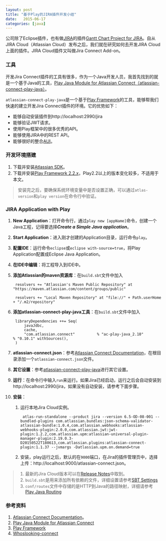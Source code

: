 ```yaml
---
layout: post
title: "基于Play的JIRA插件开发小结"
date:   2015-06-17
categories: [java]
---
```


公司除了Eclipse插件，也有做[JIRA](https://www.atlassian.com/software/jira)的插件[Gantt Chart Project for JIRA](http://www.jiraproject.com/)。自从JIRA Cloud（Atlassian Cloud）发布之后，我们就在研究如何去开发JIRA Cloud上面的插件。JIRA Cloud插件又叫做Jira Connect Add-on。

### 工具
开发Jira Connect插件的工具有很多，作为一个Java开发人员，我首先找到的就是一个基于Java的工具，[Play Java Module for Atlassian Connect（atlassian-connect-play-java）](https://bitbucket.org/atlassian/atlassian-connect-play-java)。

`atlassian-connect-play-java`是一个基于[Play Framework](https://www.playframework.com/)的工具，能够帮我们快速的建立开发Jira Connect插件的环境。它的优势如下：

* 能够自动安装插件到http://localhost:2990/jira
* 能够验证JWT请求。
* 使用Play框架中的很多优秀的API。
* 能够使用JIRA中的REST API。
* 能够很好的整合[AUI](https://docs.atlassian.com/aui/latest/)。 


### 开发环境搭建

1. 下载并安装[Atlassian SDK](https://developer.atlassian.com/docs/getting-started/set-up-the-atlassian-plugin-sdk-and-build-a-project)。
2. 下载并安装[Play Framework 2.2.x](https://downloads.typesafe.com/play/2.2.6/play-2.2.6.zip)，Play2.2以上的版本变化较多，不适用于本文。

> 安装完之后，要确保系统环境变量中是否设置正确，可以通过`atlas-version`和`play version`在命令行中验证。

### JIRA Application with Play

1. **New Application**：打开命令行，通过`play new [appName]`命令，创建一个Java工程，记得要选择***Create a Simple Java application***。
2. **Start Application**：进入刚才创建的Application目录，运行命令`play`。
3. **配置IDE**：运行命令`eclipse`或`eclipse with-source=true`，将Play Application配置成Eclipse Java Application。
4. **在IDE中编辑**：将工程导入到IDE中。
5. **添加Atlassian的maven资源库**：在`build.sbt`文件中加入

		resolvers += "Atlassian's Maven Public Repository" at "https://maven.atlassian.com/content/groups/public"

		resolvers += "Local Maven Repository" at "file://" + Path.userHome + "/.m2/repository"
6. **添加atlassian-connect-play-java工具**：在`build.sbt`文件中加入
	
		libraryDependencies ++= Seq(
   			javaJdbc,
   			cache,
   			"com.atlassian.connect"          % "ac-play-java_2.10"                          % "0.10.1" withSources(),
		)
7. **atlassian-connect.json**：参考[Atlassian Connect Documentation](https://developer.atlassian.com/static/connect/docs/latest/guides/getting-started.html)，在根目录添加一个`atlassian-connect.json`文件。
8. **其它设置**：参考[atlassian-connect-play-java](https://bitbucket.org/atlassian/atlassian-connect-play-java#markdown-header-enables-multi-tenancy)进行其它设置。
9. **运行**：在命令行中输入`run`来运行。如果Jira已经启动，运行之后会自动安装到http://localhost:2990/jira，如果没有自动安装，请参考下面步骤。
10. **安装**：
	1. 运行本地Jira Cloud实例。
		
			atlas-run-standalone --product jira --version 6.5-OD-08-001 --bundled-plugins com.atlassian.bundles:json-schema-validator-atlassian-bundle:1.0.4,com.atlassian.webhooks:atlassian-webhooks-plugin:2.0.0,com.atlassian.jwt:jwt-plugin:1.2.2,com.atlassian.upm:atlassian-universal-plugin-manager-plugin:2.19.0.3-D20150522T180613,com.atlassian.plugins:atlassian-connect-plugin:1.1.37 --jvmargs -Datlassian.upm.on.demand=true
	2. 安装，play运行之后，默认的在`9000`端口，在Jira的插件管理页中，选择上传：http://localhost:9000/atlassian-connect.json。

> 
> 1. 最新的Jira Cloud版本可以在[Release Notes](https://developer.atlassian.com/static/connect/docs/latest/resources/release-notes.html)中取到。
> 2. `build.sbt`是用来添加所有依赖的文件，详细设置请参考[SBT Settings](https://www.playframework.com/documentation/2.2.x/SBTSettings)
> 3. `conf/routes`文件中存储的是HTTP到Java的路径映射，详细请参考[Play Java Routing](https://www.playframework.com/documentation/2.2.x/JavaRouting)
> 


### 参考资料
1. [Atlassian Connect Documentation](https://developer.atlassian.com/static/connect/docs/latest/guides/introduction.html)。
2. [Play Java Module for Atlassian Connect](https://bitbucket.org/atlassian/atlassian-connect-play-java)
3. [Play Framework](https://www.playframework.com/documentation/2.2.x/Home)
4. [Whoslooking-connect](https://bitbucket.org/atlassian/whoslooking-connect)
